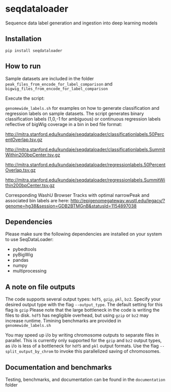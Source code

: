 # seqdataloader
Sequence data label generation and ingestion into deep learning models

## Installation
`pip install seqdataloader`


## How to run 
Sample datasets are included in the folder `peak_files_from_encode_for_label_comparison` and `bigwig_files_from_encode_for_label_comparison`

Execute the script:

`genomewide_labels.sh` for examples on how to generate classification and regression labels on sample datasets.
The script generates binary classification labels (1,0,-1 for ambiguous) or continuous regression labels reflective of bigWig coverage in a bin  in bed file format:

http://mitra.stanford.edu/kundaje/seqdataloader/classificationlabels.50PercentOverlap.tsv.gz

http://mitra.stanford.edu/kundaje/seqdataloader/classificationlabels.SummitWithin200bpCenter.tsv.gz

http://mitra.stanford.edu/kundaje/seqdataloader/regressionlabels.50PercentOverlap.tsv.gz

http://mitra.stanford.edu/kundaje/seqdataloader/regressionlabels.SummitWithin200bpCenter.tsv.gz

Corresponding WashU Browser Tracks with optimal narrowPeak and associated bin labels are here:
http://epigenomegateway.wustl.edu/legacy/?genome=hg38&session=GDB2BTMGnB&statusId=1154897038


## Dependencies

Please make sure the following dependencies are installed on your system to use SeqDataLoader:
* pybedtools
* pyBigWig 
* pandas
* numpy
* multiprocessing


## A note on file outputs

The code supports several output types: `hdf5`, `gzip`, `pkl`, `bz2`.
Specify your desired output type with the flag `--output_type`. The default setting for this flag is `gzip`
Please note that the large bottleneck in the code is writing the files to disk. `hdf5` has negligible overhead, but using `gzip` or `bz2` may increase runtime. Timining benchmarks are provided in `genomewide_labels.sh`

You may speed up i/o by writing chromosome outputs to separate files in parallel. This is currently only supported for the `gzip` and `bz2` output types, as i/o is less of a bottleneck for `hdf5` and `pkl` output formats. Use the flag `--split_output_by_chrom` to invoke this parallelized saving of chromosomes.

## Documentation and benchmarks

Testing, benchmarks, and documentation can be found in the `documentation` folder
